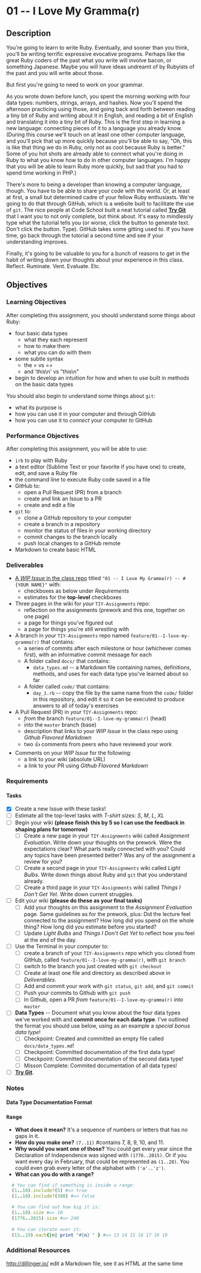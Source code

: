 # 01 -- I Love My Gramma(r)

## Description

You're going to learn to write Ruby. Eventually, and sooner than you think, you'll be writing terrific expressive evocative programs. Perhaps like the great Ruby coders of the past what you write will involve bacon, or something Japanese. Maybe you will have ideas undreamt of by Rubyists of the past and you will write about those.

But first you're going to need to work on your grammar.

As you wrote down before lunch, you spent the morning working with four data types: numbers, strings, arrays, and hashes. Now you'll spend the afternoon practicing using those, and going back and forth between reading a tiny bit of Ruby and writing about it in English, and reading a bit of English and translating it into a tiny bit of Ruby. This is the first step in learning a new language: connecting pieces of it to a language you already know. (During this course we'll touch on at least one other computer language, and you'll pick that up more quickly because you'll be able to say, "Oh, this is like that thing we do in Ruby, only not as cool because Ruby is better." Some of you hot shots are already able to connect what you're doing in Ruby to what you know how to do in other computer languages. I'm happy that you will be able to learn Ruby more quickly, but sad that you had to spend time working in PHP.)

There's more to being a developer than knowing a computer language, though. You have to be able to share your code with the world. Or, at least at first, a small but determined cadre of your fellow Ruby enthusiasts. We're going to do that through GitHub, which is a website built to facilitate the use of `git`.  The nice people at Code School built a neat tutorial called **[Try Git](http://try.github.com)** that I want you to not only complete, but think about. It's easy to mindlessly type what the tutorial tells you (or worse, click the button to generate text. Don't click the button. Type). GitHub takes some <span title="that's not a typo, it's a pun">gitting</span> used to. If you have time, go back through the tutorial a second time and see if your understanding improves.  

Finally, it's going to be valuable to you for a bunch of reasons to get in the habit of writing down your thoughts about your experience in this class. Reflect. Ruminate. Vent. Evaluate. Etc.

## Objectives

### Learning Objectives

After completing this assignment, you should understand some things about Ruby:
* four basic data types
  * what they each represent
  * how to make them
  * what you can do with them
* some subtle syntax
  * the = vs ==
  * and 'this\n' vs "this\n"
* begin to develop an intuition for how and when to use built in methods on the basic data types

You should also begin to understand some things about `git`:
* what its purpose is
* how you can use it in your computer and through GitHub
* how you can use it to *connect* your computer *to* GitHub

### Performance Objectives

After completing this assignment, you will be able to use:
* `irb` to play with Ruby
* a text editor (Sublime Text or your favorite if you have one) to create, edit, and save a Ruby file
* the command line to execute Ruby code saved in a file
* GitHub to:
  * open a Pull Request (PR) from a branch
  * create and link an Issue to a PR
  * create and edit a file
* `git` to:
  * clone a GitHub repository to your computer
  * create a branch in a repository
  * monitor the status of files in your working directory
  * commit changes to the branch locally
  * push local changes to a GitHub remote
* Markdown to create basic HTML

### Deliverables
* [A _WIP Issue_ in the class repo](https://github.com/TheIronYard--Orlando/ROR--2015--SPRING/issues) titled `"01 -- I Love My Gramma(r) -- #{YOUR NAME}"` with:
    * checkboxes as below under _Requirements_
    * estimates for the **top-level** checkboxes
* Three pages in the wiki for _your_ `TIY-Assignments` repo:
    * reflection on the assignments (prework and this one, together on one page)
    * a page for things you've figured out
    * a page for things you're still wrestling with
* A branch in _your_ `TIY-Assignments` repo named `feature/01--I-love-my-gramma(r)` that contains:
    * a series of commits after each milestone or hour (whichever comes first), with an informative commit message for each
    * A folder called `docs/` that contains:
        * `data_types.md` -- a Markdown file containing names, definitions, methods, and uses for each data type you've learned about so far
    * A folder called `code/` that contains:
        * `day_1.rb` -- copy the file by the same name from the `code/` folder in this repository, and edit it so it can be executed to produce answers to all of today's exercises
* A Pull Request (PR) in _your_ `TIY-Assignments` repo:
    * _from_ the branch `feature/01--I-love-my-gramma(r)` (head)
    * _into_ the `master` branch (base)
    * description that links to your _WIP Issue_ in the class repo using _Github Flavored Markdown_
    * two :thumbsup: comments from peers who have reviewed your work
* Comments on your _WIP Issue_ for the following:
    * a link to your wiki (absolute URL)
    * a link to your PR using _Github Flavored Markdown_

### Requirements

#### Tasks
* [X] Create a new Issue with these tasks!
* [ ] Estimate all the top-level tasks with _T-shirt sizes_: _S_, _M_, _L_, _XL_
* [ ] Begin your wiki **(please finish this by 5 so I can use the feedback in shaping plans for tomorrow)**
    * [ ] Create a new page in your `TIY-Assignments` wiki called _Assignment Evaluation_. Write down your thoughts on the prework. Were the expectations clear? What parts really connected with you? Could any topics have been presented better? Was any of the assignment a review for you? 
    * [ ] Create a second page in your `TIY-Assignments` wiki called _Light Bulbs_. Write down things about Ruby and `git` that you understand already.
    * [ ] Create a third page in your `TIY-Assignments` wiki called _Things I Don't Get Yet_. Write down current struggles.
* [ ] Edit your wiki **(please do these as your final tasks)**
    * [ ] Add your thoughts on this assignment to the _Assignment Evaluation_ page. Same guidelines as for the prework, plus: Did the lecture feel connected to the assignment? How long did you spend on the whole thing? How long did you estimate before you started?
    * [ ] Update _Light Bulbs_ and _Things I Don't Get Yet_ to reflect how you feel at the end of the day.
* [ ] Use the Terminal in your computer to:
    * [ ] create a branch of your `TIY-Assignments` repo which you cloned from GitHub, called `feature/01--I-love-my-gramma(r)`, with `git branch`
    * [ ] switch to the branch you just created with `git checkout`
    * [ ] Create at least one file and directory as described above in _Deliverables_.
    * [ ] Add and commit your work with `git status`, `git add`, and `git commit`
    * [ ] Push your commits to Github with `git push`
    * [ ] In Github, open a PR _from_ `feature/01--I-love-my-gramma(r)` _into_ `master`
* [ ] **Data Types** -- Document what you know about the four data types we've worked with and **commit once for each data type**. I've outlined the format you should use below, using as an example a _special bonus data type_! 
    * [ ] Checkpoint: Created and committed an empty file called `docs/data_types.md`!
    * [ ] Checkpoint: Committed documentation of the first data type!
    * [ ] Checkpoint: Committed documentation of the second data type!
    * [ ] Misson Complete: Commited documentation of all data types!
* [ ] **[Try Git](http://try.github.com)**. 

### Notes

#### Data Type Documentation Format

### `Range`
* **What does it mean?** It's a sequence of numbers or letters that has no gaps in it.
* **How do you make one?** `(7..11)` #contains 7, 8, 9, 10, and 11. 
* **Why would you want one of those?** You could get every year since the Declaration of Independence was signed with `(1776..2015)`. Or if you want every day in February, that could be represented as `(1..28)`. You could even grab every letter of the alphabet with `('a'..'z')`.
* **What can you do with a range?**
```ruby
  # You can find if something is inside a range:
  (1..10).include?(5) #=> true
  (1..10).include?(300) #=> false

  # You can find out how big it is:
  (1..10).size #=> 10
  (1776..2015).size #=> 240
  
  # You can iterate over it:
  (13..19).each{|n| print "#{n} " } #=> 13 14 15 16 17 18 19
```

### Additional Resources

http://dillinger.io/ edit a Markdown file, see it as HTML at the same time
